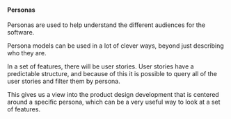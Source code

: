 #### Personas

Personas are used to help understand the different audiences for the software.  

Persona models can be used in a lot of clever ways, beyond just
describing who they are.

In a set of features, there will be user stories.  User stories have a predictable structure, and because of this it is possible to query all of the user stories and filter them by persona.  

This gives us a view into the product design development that is
centered around a specific persona, which can be a very useful way to look at a set of features.
